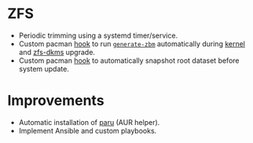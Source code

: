 # ZFS
- Periodic trimming using a systemd timer/service.
- Custom pacman [hook](https://wiki.archlinux.org/title/Pacman#Hooks) to run [`generate-zbm`](https://docs.zfsbootmenu.org/en/latest/man/generate-zbm.8.html) automatically during [kernel](https://archlinux.org/packages/?search=&q=linux-lts) and [zfs-dkms](https://aur.archlinux.org/packages?O=0&SeB=nd&K=zfs-dkms) upgrade.
- Custom pacman [hook](https://wiki.archlinux.org/title/Pacman#Hooks) to automatically snapshot root dataset before system update.

# Improvements
- Automatic installation of [paru](https://github.com/morganamilo/paru) (AUR helper).
- Implement Ansible and custom playbooks.
